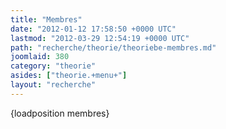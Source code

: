 ```yaml
---
title: "Membres"
date: "2012-01-12 17:58:50 +0000 UTC"
lastmod: "2012-03-29 12:54:19 +0000 UTC"
path: "recherche/theorie/theoriebe-membres.md"
joomlaid: 380
category: "theorie"
asides: ["theorie.+menu+"]
layout: "recherche"
---
```

{loadposition membres}
